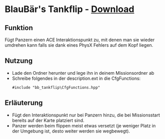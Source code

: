 # BlauBär's Tankflip - [Download](https://github.com/Mezilsa/Workarrounds/releases/download/0.2.1/B_tankflip.sqf)

## Funktion
Fügt Panzern einen ACE Interaktionspunkt zu, mit denen man sie wieder umdrehen kann falls sie dank eines PhysX Fehlers auf dem Kopf liegen.

## Nutzung
- Lade den Ordner herunter und lege ihn in deinem Missionsordner ab
- Schreibe folgendes in der description.ext in die CfgFunctions:  
  ```
  #include "bb_tankflip\CfgFunctions.hpp"
  ```

## Erläuterung
- Fügt den Interaktionspunkt nur bei Panzern hinzu, die bei Missionsstart bereits auf der Karte platziert sind.
- Panzer werden beim flippen meist etwas versetzt (je weniger Platz in der Umgebung ist, desto weiter werden sie wegbewegt).
